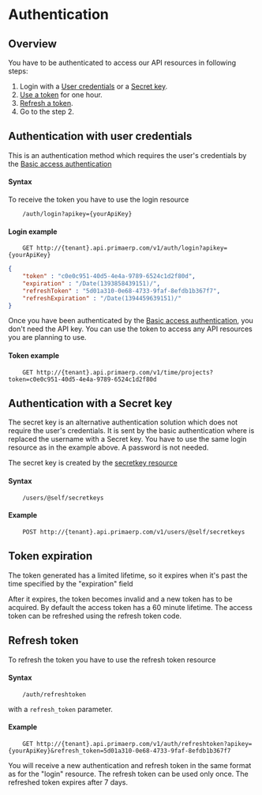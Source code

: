 Authentication
==

## Overview

You have to be authenticated to access our API resources in following steps:
1. Login with a [User credentials](#authentication-with-user-credentials) or a [Secret key](#authentication-with-a-secret-key).
1. [Use a token](#token-example) for one hour.
1. [Refresh a token](#token-expiration).
1. Go to the step 2.

## Authentication with user credentials

This is an authentication method which requires the user's credentials by the [Basic access authentication](http://en.wikipedia.org/wiki/Basic_access_authentication)

#### Syntax

To receive the token you have to use the login resource

		/auth/login?apikey={yourApiKey}

#### Login example

		GET http://{tenant}.api.primaerp.com/v1/auth/login?apikey={yourApiKey}
		
```JSON
{
	"token" : "c0e0c951-40d5-4e4a-9789-6524c1d2f80d",
	"expiration" : "/Date(1393858439151)/",
	"refreshToken" : "5d01a310-0e68-4733-9faf-8efdb1b367f7",
	"refreshExpiration" : "/Date(1394459639151)/"
}
```

Once you have been authenticated by the [Basic access authentication](http://en.wikipedia.org/wiki/Basic_access_authentication),
you don't need the API key. You can use the token to access any API resources you are planning to use.

#### Token example

		GET http://{tenant}.api.primaerp.com/v1/time/projects?token=c0e0c951-40d5-4e4a-9789-6524c1d2f80d

## Authentication with a Secret key

The secret key is an alternative authentication solution which does not require the user's credentials. It is sent by the basic authentication where is replaced the username with a Secret key. You have to use the same login resource as in the example above. A password is not needed.

The secret key is created by the [secretkey resource](../resources/core/secretkey.md)

#### Syntax

		/users/@self/secretkeys

#### Example

		POST http://{tenant}.api.primaerp.com/v1/users/@self/secretkeys

## Token expiration

The token generated has a limited lifetime, so it expires when it's past the time specified by the "expiration" field

After it expires, the token becomes invalid and a new token has to be acquired. By default the access token has a 60 minute lifetime. The access token can be refreshed using the refresh token code.

## Refresh token

To refresh the token you have to use the refresh token resource

#### Syntax

		/auth/refreshtoken

with a `refresh_token` parameter.

#### Example

		GET http://{tenant}.api.primaerp.com/v1/auth/refreshtoken?apikey={yourApiKey}&refresh_token=5d01a310-0e68-4733-9faf-8efdb1b367f7

You will receive a new authentication and refresh token in the same format as for the "login" resource. The refresh token can be used only once. The refreshed token expires after 7 days.

